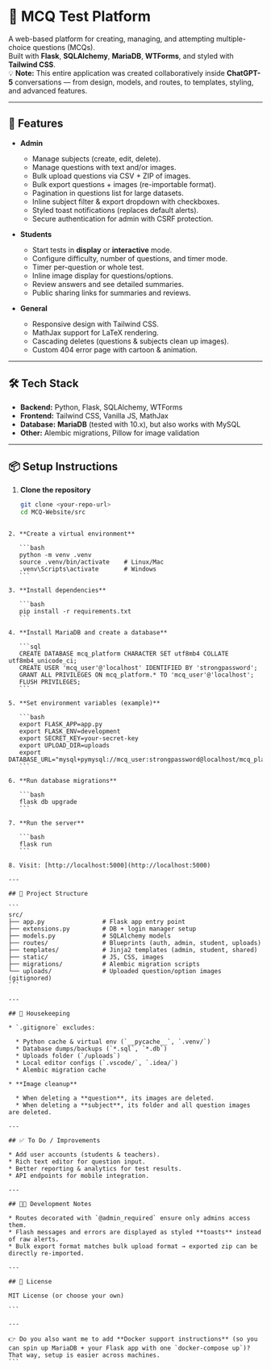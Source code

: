 # 📝 MCQ Test Platform

A web-based platform for creating, managing, and attempting multiple-choice questions (MCQs).  
Built with **Flask**, **SQLAlchemy**, **MariaDB**, **WTForms**, and styled with **Tailwind CSS**.  
💡 **Note:** This entire application was created collaboratively inside **ChatGPT-5** conversations — from design, models, and routes, to templates, styling, and advanced features.  

---

## 🚀 Features

- **Admin**
  - Manage subjects (create, edit, delete).
  - Manage questions with text and/or images.
  - Bulk upload questions via CSV + ZIP of images.
  - Bulk export questions + images (re-importable format).
  - Pagination in questions list for large datasets.
  - Inline subject filter & export dropdown with checkboxes.
  - Styled toast notifications (replaces default alerts).
  - Secure authentication for admin with CSRF protection.

- **Students**
  - Start tests in **display** or **interactive** mode.
  - Configure difficulty, number of questions, and timer mode.
  - Timer per-question or whole test.
  - Inline image display for questions/options.
  - Review answers and see detailed summaries.
  - Public sharing links for summaries and reviews.

- **General**
  - Responsive design with Tailwind CSS.
  - MathJax support for LaTeX rendering.
  - Cascading deletes (questions & subjects clean up images).
  - Custom 404 error page with cartoon & animation.

---

## 🛠️ Tech Stack

- **Backend:** Python, Flask, SQLAlchemy, WTForms  
- **Frontend:** Tailwind CSS, Vanilla JS, MathJax  
- **Database:** **MariaDB** (tested with 10.x), but also works with MySQL  
- **Other:** Alembic migrations, Pillow for image validation  

---

## 📦 Setup Instructions

1. **Clone the repository**
   ```bash
   git clone <your-repo-url>
   cd MCQ-Website/src
````

2. **Create a virtual environment**

   ```bash
   python -m venv .venv
   source .venv/bin/activate    # Linux/Mac
   .venv\Scripts\activate       # Windows
   ```

3. **Install dependencies**

   ```bash
   pip install -r requirements.txt
   ```

4. **Install MariaDB and create a database**

   ```sql
   CREATE DATABASE mcq_platform CHARACTER SET utf8mb4 COLLATE utf8mb4_unicode_ci;
   CREATE USER 'mcq_user'@'localhost' IDENTIFIED BY 'strongpassword';
   GRANT ALL PRIVILEGES ON mcq_platform.* TO 'mcq_user'@'localhost';
   FLUSH PRIVILEGES;
   ```

5. **Set environment variables (example)**

   ```bash
   export FLASK_APP=app.py
   export FLASK_ENV=development
   export SECRET_KEY=your-secret-key
   export UPLOAD_DIR=uploads
   export DATABASE_URL="mysql+pymysql://mcq_user:strongpassword@localhost/mcq_platform"
   ```

6. **Run database migrations**

   ```bash
   flask db upgrade
   ```

7. **Run the server**

   ```bash
   flask run
   ```

8. Visit: [http://localhost:5000](http://localhost:5000)

---

## 📂 Project Structure

```
src/
├── app.py                # Flask app entry point
├── extensions.py         # DB + login manager setup
├── models.py             # SQLAlchemy models
├── routes/               # Blueprints (auth, admin, student, uploads)
├── templates/            # Jinja2 templates (admin, student, shared)
├── static/               # JS, CSS, images
├── migrations/           # Alembic migration scripts
└── uploads/              # Uploaded question/option images (gitignored)
```

---

## 🧹 Housekeeping

* `.gitignore` excludes:

  * Python cache & virtual env (`__pycache__`, `.venv/`)
  * Database dumps/backups (`*.sql`, `*.db`)
  * Uploads folder (`/uploads`)
  * Local editor configs (`.vscode/`, `.idea/`)
  * Alembic migration cache

* **Image cleanup**

  * When deleting a **question**, its images are deleted.
  * When deleting a **subject**, its folder and all question images are deleted.

---

## ✅ To Do / Improvements

* Add user accounts (students & teachers).
* Rich text editor for question input.
* Better reporting & analytics for test results.
* API endpoints for mobile integration.

---

## 👨‍💻 Development Notes

* Routes decorated with `@admin_required` ensure only admins access them.
* Flash messages and errors are displayed as styled **toasts** instead of raw alerts.
* Bulk export format matches bulk upload format → exported zip can be directly re-imported.

---

## 📜 License

MIT License (or choose your own)

```

---

👉 Do you also want me to add **Docker support instructions** (so you can spin up MariaDB + your Flask app with one `docker-compose up`)? That way, setup is easier across machines.
```

